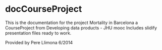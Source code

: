 docCourseProject 
================

This is the documentation for the project Mortality in Barcelona 
a CourseProject from Developing data products - JHU mooc
Includes slidify presentation files ready to work.

Provided by Pere Llimona 6/2014
